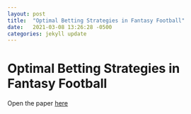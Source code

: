 ```yaml
---
layout: post
title:  "Optimal Betting Strategies in Fantasy Football"
date:   2021-03-08 13:26:28 -0500
categories: jekyll update
---
```


# Optimal Betting Strategies in Fantasy Football

Open the paper [here](google.com)
